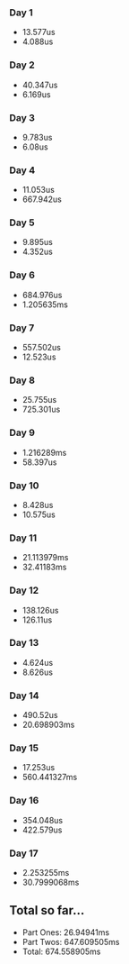 ### Day 1

- 13.577us
- 4.088us

### Day 2

- 40.347us
- 6.169us

### Day 3

- 9.783us
- 6.08us

### Day 4

- 11.053us
- 667.942us

### Day 5

- 9.895us
- 4.352us

### Day 6

- 684.976us
- 1.205635ms

### Day 7

- 557.502us
- 12.523us

### Day 8

- 25.755us
- 725.301us

### Day 9

- 1.216289ms
- 58.397us

### Day 10

- 8.428us
- 10.575us

### Day 11

- 21.113979ms
- 32.41183ms

### Day 12

- 138.126us
- 126.11us

### Day 13

- 4.624us
- 8.626us

### Day 14

- 490.52us
- 20.698903ms

### Day 15

- 17.253us
- 560.441327ms

### Day 16

- 354.048us
- 422.579us

### Day 17

- 2.253255ms
- 30.7999068ms

## Total so far...

- Part Ones:  26.94941ms
- Part Twos: 647.609505ms
- Total:     674.558905ms

